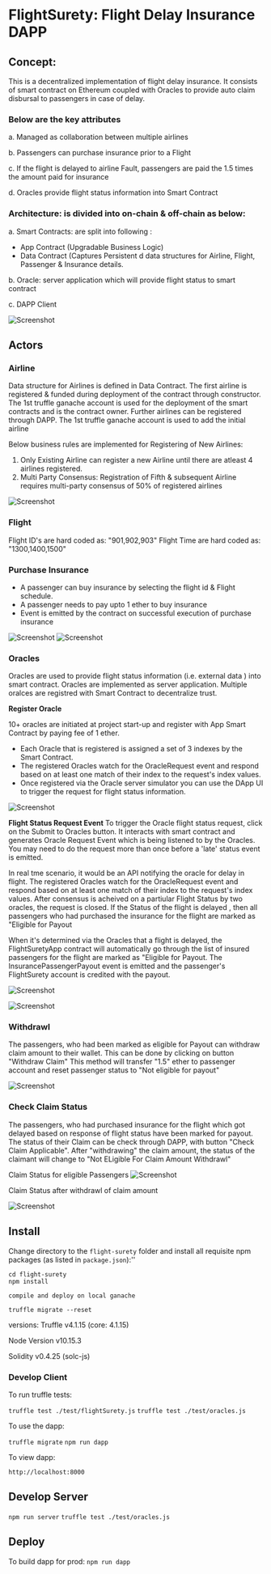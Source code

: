 # FlightSurety: Flight Delay Insurance DAPP

## Concept:
This is a decentralized implementation of flight delay insurance. 
It consists of smart contract on Ethereum coupled with Oracles to provide auto claim disbursal to passengers in case of delay.

### Below are the key attributes

a. Managed as collaboration between multiple airlines

b. Passengers can purchase insurance prior to a Flight

c. If the flight is delayed to airline Fault, passengers are paid the 1.5 times the amount paid for insurance

d. Oracles provide flight status information into Smart Contract


### Architecture: is divided into on-chain & off-chain as below: 
a. Smart Contracts: are split into following :
  - App Contract (Upgradable Business Logic)
  - Data Contract (Captures Persistent d data structures for Airline, Flight, Passenger & Insurance details.

b. Oracle: server application which will provide flight status to smart contract

c. DAPP Client


![Screenshot](Images/Architecture.png)
## Actors

### Airline
Data structure for Airlines is defined in Data Contract. The first airline is registered & funded during deployment of the contract through constructor. The 1st truffle ganache account is used for the deployment of the smart contracts and is the contract owner.
Further airlines can be registered through DAPP. The 1st truffle ganache account is used to add the initial airline

Below business rules are implemented for Registering of New Airlines:

1. Only Existing Airline can register a new Airline until there are atleast 4 airlines registered.
2. Multi Party Consensus: Registration of Fifth & subsequent Airline requires multi-party consensus of 50% of registered airlines

![Screenshot](Images/Register-Airline.png)

### Flight
Flight ID's are hard coded as: "901,902,903"
Flight Time are hard coded as: "1300,1400,1500"


### Purchase Insurance
*  A passenger can buy insurance by selecting the flight id & Flight schedule.
*  A passenger needs to pay upto 1 ether to buy insurance
*  Event is emitted by the contract on successful execution of purchase insurance


![Screenshot](Images/Purchase-Insurance-Invocation.png)
![Screenshot](Images/Purchase-Insurance-Result.png)


### Oracles 
Oracles are used to provide flight status information (i.e. external data ) into smart contract. Oracles are implemented as server application. Multiple oralces are registred with Smart Contract to decentralize trust. 

**Register Oracle**

10+ oracles are initiated at project start-up and register with App Smart Contract by paying fee of 1 ether. 
- Each Oracle that is registered is assigned a set of 3 indexes by the Smart Contract. 
- The registered Oracles watch for the OracleRequest event and respond based on at least one match of their index to the request's index values. 
- Once registered via the Oracle server simulator you can use the DApp UI to trigger the request for flight status information. 

![Screenshot](Images/Registered-Oracles.png)



**Flight Status Request Event**
To trigger the Oracle flight status request, click on the Submit to Oracles button. It interacts with smart contract and generates Oracle Request Event which is being listened to by the Oracles. You may need to do the request more than once before a 'late' status event is emitted.

In real tme scenario, it would be an API notifying the oracle for delay in flight.
The registered Oracles watch for the OracleRequest event and respond based on at least one match of their index to the request's index values.
After consensus is acheived on a partiular Flight Status by two oracles, the request is closed. 
If the Status of the flight is delayed , then all passengers who had purchased the insurance for the flight
are marked as "Eligible for Payout

When it's determined via the Oracles that a flight is delayed, the FlightSuretyApp contract will automatically go through the list of insured passengers for the flight are marked as "Eligible for Payout. 
The InsurancePassengerPayout event is emitted and the passenger's FlightSurety account is credited with the payout.

![Screenshot](Images/Submit-To-Oracle-Invocation.png)

![Screenshot](Images/Submit-To-Oracle-Result.png)

### Withdrawl

The passengers, who had been marked as eligible for Payout can withdraw claim amount to their wallet. This can be done by clicking on button "Withdraw Claim"
This method will transfer "1.5" ether to passenger account and reset passenger status to "Not eligible for payout"

![Screenshot](Images/Withdraw-Claim-Invocation.png)


### Check Claim Status

The passengers, who had purchased insurance for the flight which got delayed based on response of flight status have been marked for payout. The status of their Claim can be check through DAPP, with button "Check Claim Applicable".
After "withdrawing" the claim amount, the status of the claimant will change to "Not ELigible For Claim Amount Withdrawl"

Claim Status for eligible Passengers
![Screenshot](Images/Check-Claim-Applicable-Result.png)



Claim Status after withdrawl of claim amount

![Screenshot](Images/Claim-Status-After-Withdrawl.png)





## Install

Change directory to the ```flight-surety``` folder and install all requisite npm packages (as listed in ```package.json```):''

```
cd flight-surety
npm install

compile and deploy on local ganache

truffle migrate --reset
```


versions:
Truffle v4.1.15 (core: 4.1.15)

Node Version
v10.15.3

Solidity v0.4.25 (solc-js)


### Develop Client

To run truffle tests:

`truffle test ./test/flightSurety.js`
`truffle test ./test/oracles.js`

To use the dapp:

`truffle migrate`
`npm run dapp`

To view dapp:

`http://localhost:8000`

## Develop Server

`npm run server`
`truffle test ./test/oracles.js`

## Deploy

To build dapp for prod:
`npm run dapp`



